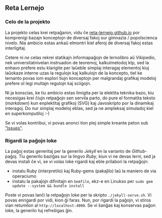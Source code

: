 ## Reta Lernejo

### Celo de la projekto

La projekto celas krei retpaĝaron, vidu ĉe [reta-lernejo.github.io](https://reta-lernejo.github.io/) por komprenigi bazajn konceptojn de diversaj fakoj sur gimnazia / popolscienca nivelo. 
Nia ambicio estas ankaŭ elmontri kiel aferoj de diversaj fakoj estas interligitaj. 

Cetere ni *ne* celas rekrei statikajn informapaĝojn de lernolibro aŭ Vikipedio, nek universitatnivelan instruadon de teoremoj, kalkulmetodoj ktp, sed la enhavo prefere estu klarigite per laŭeble simplaj interagaj elementoj kiuj laŭokaze interne uzas la regulojn kaj kalkulojn de la koncepto, tiel ke lernanto povas iom esplori tiujn konceptojn per malgrandaj grafikaj modeloj prefere ol legi multajn  regulojn kaj sciigojn. 

Ni ja konscias, ke tiu ambicio estas limigita per la elektita teknika bazo, kiu necesigas krei ĉiujn retpaĝojn sen servila parto, do pure el formatita teksto (*markdown*) kun enplektitaj grafikoj (SVG) kaj Javoskripto por la dinamikaj interagoj. Do nur simplaj modeloj eblas, sed ja ne ampleksaj simuladoj kiel en superkomputiloj :-)  

Se vi volas kontribui, vi povas anonci tion plej
simple kreante peton sub ["Issues"](https://github.com/reta-lernejo/reta-lernejo.github.io/issues).

### Rigardi la paĝojn loke

La paĝoj estas generitaj per la generilo *Jekyll* en la varianto de *Github*-paĝoj. Tiu generilo baziĝas sur la lingvo *Ruby*, kiun vi ne devas lerni, sed ja devas instali ĉe vi, se vi volas loke rigardi kaj eble prilabori la retpaĝojn:

- instalu Ruby (interpretilo) kaj Ruby-gems (pakaĵilo) laŭ la maniero de via operaciumo
- instalu la pakaĵojn difinitajn en `Gemfile`, ekz-e en Linukso per `sudo gem update --system && bundle install`

Poste vi povas lanĉi la retpaĝojn loke per la skripto `./jekyll-serve.sh`. Vi povas enrigardi por vidi, kion ĝi faras. Nun, por rigardi la paĝojn, vi stiros vian retumilon al `http://localhost:4000`. Se vi ŝanĝas kaj konservas paĝon loke, la generilo tuj refreŝigas ĝin.